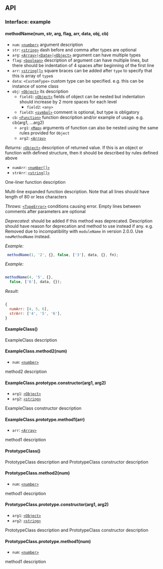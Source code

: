 ## API

### Interface: example

#### methodName(num, str, arg, flag, arr, data, obj, cb)

  - `num`: [`<number>`] argument description
  - `str`: [`<string>`] dash before and comma after types are optional
  - `arg`: [`<Array>`]` | `[`<Date>`]` | `[`<Object>`] argument can have
        multiple types
  - `flag`: [`<boolean>`] description of argument can have multiple lines, but
        there should be indentation of 4 spaces after beginning of the first
        line
  - `arr`: [`<string[]>`][`<string>`] square braces can be added after `type` to
        specify that this is array of `type`s
  - `data`: `<CustomType>` custom type can be specified. e.g. this can be
        instance of some class
  - `obj`: [`<Object>`] its description
    - `field1`: [`<Object>`] fields of object can be nested but indentation
          should increase by 2 more spaces for each level
      - `field2`: `<any>`
    - `field3`: [`<symbol>`] comment is optional, but type is obligatory
  - `cb`: [`<Function>`] function description and/or example of usage. e.g.
        cb(arg1, ...arg2)
    - `arg1`: [`<Map>`] arguments of function can also be nested using the same
          rules provided for `Object`
    - `arg2`: [`<Array>`]

*Returns:* [`<Object>`] description of returned value. If this is an object or
    function with defined structure, then it should be described by rules
    defined above
  - `numArr`: [`<number[]>`][`<number>`]
  - `strArr`: [`<string[]>`][`<string>`]


One-liner function description

Multi-line expanded function description. Note that all lines should have
length of 80 or less characters

*Throws:* [`<TypeError>`] conditions causing error. Empty lines between comments
    after parameters are optional

*Deprecated:* should be added if this method was deprecated. Description should
    have reason for deprecation and method to use instead if any. e.g. Removed
    due to incompatibility with `moduleName` in version 2.0.0. Use
    `newMethodName` instead.

*Example:* 
```js
 methodName(1, '2', {}, false, ['3'], data, {}, fn);
```

*Example:* 
```js

methodName(4, '5', {},
  false, ['6'], data, {});
```

*Result:* 
```js

{
  numArr: [4, 5, 6],
  strArr: ['4', '5', '6'],
}
```


#### ExampleClass()



ExampleClass description


#### ExampleClass.method2(num)

  - `num`: [`<number>`]


method2 description


#### ExampleClass.prototype.constructor(arg1, arg2)

  - `arg1`: [`<Object>`]
  - `arg2`: [`<string>`]


ExampleClass constructor description


#### ExampleClass.prototype.method1(arr)

  - `arr`: [`<Array>`]


method1 description


#### PrototypeClass()



PrototypeClass description and PrototypeClass constructor description


#### PrototypeClass.method2(num)

  - `num`: [`<number>`]


method1 description


#### PrototypeClass.prototype.constructor(arg1, arg2)

  - `arg1`: [`<Object>`]
  - `arg2`: [`<string>`]


PrototypeClass description and PrototypeClass constructor description


#### PrototypeClass.prototype.method1(num)

  - `num`: [`<number>`]


method1 description


[`<Object>`]: https://developer.mozilla.org/en-US/docs/Web/JavaScript/Reference/Global_Objects/Object
[`<Date>`]: https://developer.mozilla.org/en-US/docs/Web/JavaScript/Reference/Global_Objects/Date
[`<Function>`]: https://developer.mozilla.org/en-US/docs/Web/JavaScript/Reference/Global_Objects/Function
[`<Map>`]: https://developer.mozilla.org/en-US/docs/Web/JavaScript/Reference/Global_Objects/Map
[`<Array>`]: https://developer.mozilla.org/en-US/docs/Web/JavaScript/Reference/Global_Objects/Array
[`<TypeError>`]: https://developer.mozilla.org/en-US/docs/Web/JavaScript/Reference/Global_Objects/TypeError
[`<boolean>`]: https://developer.mozilla.org/en-US/docs/Web/JavaScript/Data_structures#Boolean_type
[`<number>`]: https://developer.mozilla.org/en-US/docs/Web/JavaScript/Data_structures#Number_type
[`<string>`]: https://developer.mozilla.org/en-US/docs/Web/JavaScript/Data_structures#String_type
[`<symbol>`]: https://developer.mozilla.org/en-US/docs/Web/JavaScript/Data_structures#Symbol_type
